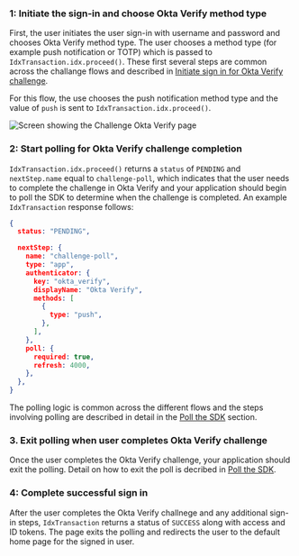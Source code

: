 ### 1: Initiate the sign-in and choose Okta Verify method type

First, the user initiates the user sign-in with username and password and chooses Okta Verify method type. The user chooses a method type (for example push notification or TOTP) which is passed to `IdxTransaction.idx.proceed()`. These first several steps are common across the challange flows and described in [Initiate sign in for Okta Verify challenge](#_1-initiate-use-case-requiring-authentication).

For this flow, the use chooses the push notification method type and the value of `push` is sent to `IdxTransaction.idx.proceed()`.

<div class="common-image-format">

![Screen showing the Challenge Okta Verify page](/img/authenticators/authenticators-oktaverify-challenge-push-sent.png)

</div>

### 2: Start polling for Okta Verify challenge completion

`IdxTransaction.idx.proceed()` returns a `status` of `PENDING` and `nextStep.name` equal to `challenge-poll`, which indicates that the user needs to complete the challenge in Okta Verify and your application should begin to poll the SDK to determine when the challenge is completed.  An example `IdxTransaction` response follows:

```json
{
  status: "PENDING",

  nextStep: {
    name: "challenge-poll",
    type: "app",
    authenticator: {
      key: "okta_verify",
      displayName: "Okta Verify",
      methods: [
        {
          type: "push",
        },
      ],
    },
    poll: {
      required: true,
      refresh: 4000,
    },
  },
}
```

The polling logic is common across the different flows and the steps involving polling are described in detail in the [Poll the SDK](#poll-the-sdk) section.

### 3. Exit polling when user completes Okta Verify challenge

Once the user completes the Okta Verify challenge, your application should exit the polling. Detail on how to exit the poll is decribed in [Poll the SDK](#poll-the-sdk).

### 4: Complete successful sign in

After the user completes the Okta Verify challnege and any additional sign-in steps, `IdxTransaction` returns a status of `SUCCESS` along with access and ID tokens. The page exits the polling and redirects the user to the default home page for the signed in user.
